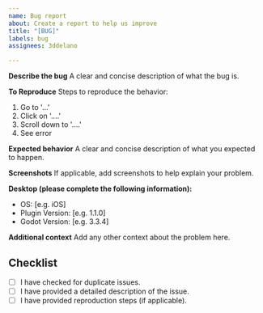 ```yaml
---
name: Bug report
about: Create a report to help us improve
title: "[BUG]"
labels: bug
assignees: 3ddelano

---
```


**Describe the bug**
A clear and concise description of what the bug is.

**To Reproduce**
Steps to reproduce the behavior:
1. Go to '...'
2. Click on '....'
3. Scroll down to '....'
4. See error

**Expected behavior**
A clear and concise description of what you expected to happen.

**Screenshots**
If applicable, add screenshots to help explain your problem.

**Desktop (please complete the following information):**
 - OS: [e.g. iOS]
 - Plugin Version: [e.g. 1.1.0]
 - Godot Version:  [e.g. 3.3.4]

**Additional context**
Add any other context about the problem here.

## Checklist
<!-- Replace the ' ' with an `x` between the square brackets. -->
- [ ] I have checked for duplicate issues.
- [ ] I have provided a detailed description of the issue.
- [ ] I have provided reproduction steps (if applicable).
